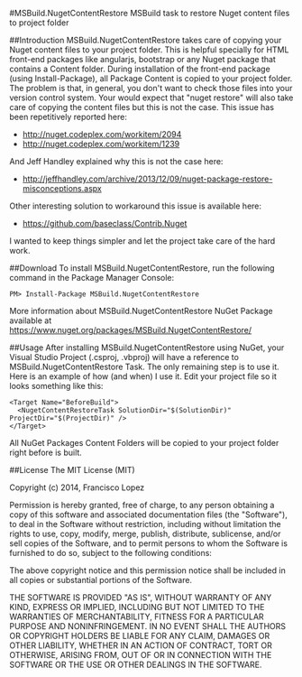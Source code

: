 #MSBuild.NugetContentRestore
MSBuild task to restore Nuget content files to project folder

##Introduction
MSBuild.NugetContentRestore takes care of copying your Nuget content files to your project folder. This is helpful specially for HTML front-end packages like angularjs, bootstrap or any Nuget package that contains a Content folder.
During installation of the front-end package (using Install-Package), all Package Content is copied to your project folder. The problem is that, in general, you don't want to check those files into your version control system. Your would expect that "nuget restore" will also take care of copying the content files but this is not the case. This issue has been repetitively reported here:
- http://nuget.codeplex.com/workitem/2094
- http://nuget.codeplex.com/workitem/1239

And Jeff Handley explained why this is not the case here:
- http://jeffhandley.com/archive/2013/12/09/nuget-package-restore-misconceptions.aspx

Other interesting solution to workaround this issue is available here:
- https://github.com/baseclass/Contrib.Nuget

I wanted to keep things simpler and let the project take care of the hard work. 

##Download
To install MSBuild.NugetContentRestore, run the following command in the Package Manager Console:
    
	PM> Install-Package MSBuild.NugetContentRestore
	
More information about MSBuild.NugetContentRestore NuGet Package available at https://www.nuget.org/packages/MSBuild.NugetContentRestore/

##Usage
After installing MSBuild.NugetContentRestore using NuGet, your Visual Studio Project (.csproj, .vbproj) will have a reference to MSBuild.NugetContentRestore Task. The only remaining step is to use it. Here is an example of how (and when) I use it. Edit your project file so it looks something like this:

	<Target Name="BeforeBuild">
	  <NugetContentRestoreTask SolutionDir="$(SolutionDir)" ProjectDir="$(ProjectDir)" />
	</Target>

All NuGet Packages Content Folders will be copied to your project folder right before is built.

##License
The MIT License (MIT)

Copyright (c) 2014, Francisco Lopez

Permission is hereby granted, free of charge, to any person obtaining a copy
of this software and associated documentation files (the "Software"), to deal
in the Software without restriction, including without limitation the rights
to use, copy, modify, merge, publish, distribute, sublicense, and/or sell
copies of the Software, and to permit persons to whom the Software is
furnished to do so, subject to the following conditions:

The above copyright notice and this permission notice shall be included in all
copies or substantial portions of the Software.

THE SOFTWARE IS PROVIDED "AS IS", WITHOUT WARRANTY OF ANY KIND, EXPRESS OR
IMPLIED, INCLUDING BUT NOT LIMITED TO THE WARRANTIES OF MERCHANTABILITY,
FITNESS FOR A PARTICULAR PURPOSE AND NONINFRINGEMENT. IN NO EVENT SHALL THE
AUTHORS OR COPYRIGHT HOLDERS BE LIABLE FOR ANY CLAIM, DAMAGES OR OTHER
LIABILITY, WHETHER IN AN ACTION OF CONTRACT, TORT OR OTHERWISE, ARISING FROM,
OUT OF OR IN CONNECTION WITH THE SOFTWARE OR THE USE OR OTHER DEALINGS IN THE
SOFTWARE.